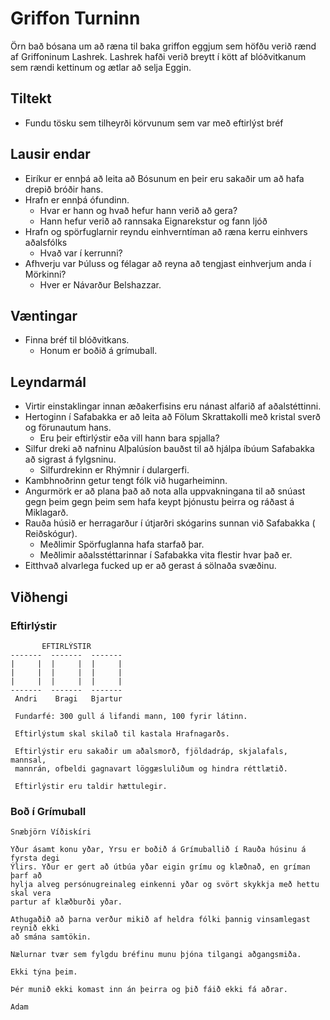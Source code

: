 # Griffon Turninn

Örn bað bósana um að ræna til baka griffon eggjum sem höfðu verið rænd af 
Griffoninum Lashrek. Lashrek hafði verið breytt í kött af blóðvitkanum sem 
rændi kettinum og ætlar að selja Eggin.

## Tiltekt
- Fundu tösku sem tilheyrði körvunum sem var með eftirlýst bréf

## Lausir endar
- Eiríkur er ennþá að leita að Bósunum en þeir eru sakaðir um að hafa drepið 
bróðir hans.
- Hrafn er ennþá ófundinn.
  - Hvar er hann og hvað hefur hann verið að gera?
  - Hann hefur verið að rannsaka Eignarekstur og fann ljóð 
- Hrafn og spörfuglarnir reyndu einhverntíman að ræna kerru einhvers 
  aðalsfólks
  - Hvað var í kerrunni?
- Afhverju var Þúluss og félagar að reyna að tengjast einhverjum anda í 
  Mörkinni?
  - Hver er Návarður Belshazzar.

## Væntingar
- Finna bréf til blóðvitkans. 
  - Honum er boðið á grímuball.

## Leyndarmál
- Virtir einstaklingar innan æðakerfisins eru nánast alfarið af aðalstéttinni.
- Hertoginn í Safabakka er að leita að Fölum Skrattakolli með kristal sverð og
  förunautum hans.
  - Eru þeir eftirlýstir eða vill hann bara spjalla?
- Silfur dreki að nafninu Alþalúsíon bauðst til að hjálpa íbúum Safabakka að 
  sigrast á fylgsninu.
  - Silfurdrekinn er Rhýmnir í dulargerfi.
- Kambhnoðrinn getur tengt fólk við hugarheiminn.
- Angurmörk er að plana það að nota alla uppvakningana til að snúast gegn þeim
  gegn þeim sem hafa keypt þjónustu þeirra og ráðast á Miklagarð.
- Rauða húsið er herragarður í útjarðri skógarins sunnan við Safabakka (
  Reiðskógur).
  - Meðlimir Spörfuglanna hafa starfað þar.
  - Meðlimir aðalsstéttarinnar í Safabakka vita flestir hvar það er. 
- Eitthvað alvarlega fucked up er að gerast á sölnaða svæðinu.

## Viðhengi
### Eftirlýstir
```
       EFTIRLÝSTIR
-------  -------  -------
|     |  |     |  |     |
|     |  |     |  |     |
|     |  |     |  |     |
-------  -------  -------
 Andri    Bragi   Bjartur
 
 Fundarfé: 300 gull á lifandi mann, 100 fyrir látinn. 
 
 Eftirlýstum skal skilað til kastala Hrafnagarðs.
 
 Eftirlýstir eru sakaðir um aðalsmorð, fjöldadráp, skjalafals, mannsal, 
 mannrán, ofbeldi gagnavart löggæsluliðum og hindra réttlætið.
 
 Eftirlýstir eru taldir hættulegir.
```

### Boð í Grímuball
```
Snæbjörn Víðiskíri

Yður ásamt konu yðar, Yrsu er boðið á Grímuballið í Rauða húsinu á fyrsta degi 
Ýlirs. Yður er gert að útbúa yðar eigin grímu og klæðnað, en gríman þarf að 
hylja alveg persónugreinaleg einkenni yðar og svört skykkja með hettu skal vera 
partur af klæðburði yðar. 

Athugaðið að þarna verður mikið af heldra fólki þannig vinsamlegast reynið ekki 
að smána samtökin.

Nælurnar tvær sem fylgdu bréfinu munu þjóna tilgangi aðgangsmiða. 

Ekki týna þeim. 

Þér munið ekki komast inn án þeirra og þið fáið ekki fá aðrar. 

Adam 
```
